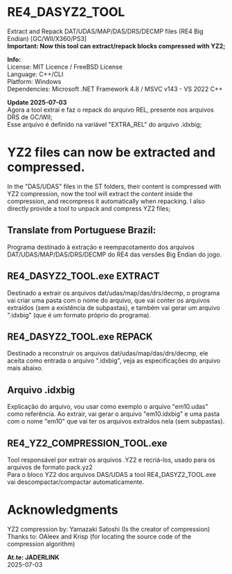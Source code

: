 # **RE4_DASYZ2_TOOL**

Extract and Repack DAT/UDAS/MAP/DAS/DRS/DECMP files (RE4 Big Endian) [GC/WII/X360/PS3]
<br>**Important: Now this tool can extract/repack blocks compressed with YZ2;**

**Info:**
<br>License: MIT Licence / FreeBSD License
<br>Language: C++/CLI
<br>Platform: Windows
<br>Dependencies: Microsoft .NET Framework 4.8 / MSVC v143 - VS 2022 C++

**Update 2025-07-03**
<br>Agora a tool extrai e faz o repack do arquivo REL, presente nos arquivos DRS de GC/WII;
<br>Esse arquivo é definido na variável "EXTRA_REL" do arquivo .idxbig;

# **YZ2 files can now be extracted and compressed.**
In the "DAS/UDAS" files in the ST folders, their content is compressed with YZ2 compression, now the tool will extract the content inside the compression, and recompress it automatically when repacking.
I also directly provide a tool to unpack and compress YZ2 files;

## Translate from Portuguese Brazil:

Programa destinado à extração e reempacotamento dos arquivos DAT/UDAS/MAP/DAS/DRS/DECMP do RE4 das versões Big Endian do jogo.

## RE4_DASYZ2_TOOL.exe EXTRACT

Destinado a extrair os arquivos dat/udas/map/das/drs/decmp, o programa vai criar uma pasta com o nome do arquivo, que vai conter os arquivos extraídos (sem a existência de subpastas), e também vai gerar um arquivo ".idxbig" (que é um formato próprio do programa).

## RE4_DASYZ2_TOOL.exe REPACK

Destinado a reconstruir os arquivos dat/udas/map/das/drs/decmp, ele aceita como entrada o arquivo ".idxbig", veja as especificações do arquivo mais abaixo.

## Arquivo .idxbig
Explicação do arquivo, vou usar como exemplo o arquivo "em10.udas" como referência. Ao extrair, vai gerar o arquivo "em10.idxbig" e uma pasta com o nome "em10" que vai ter os arquivos extraídos nela (sem subpastas).

## RE4_YZ2_COMPRESSION_TOOL.exe

Tool responsável por extrair os arquivos .YZ2 e recriá-los, usado para os arquivos de formato pack.yz2
<br> Para o bloco YZ2 dos arquivos DAS/UDAS a tool RE4_DASYZ2_TOOL.exe vai descompactar/compactar automaticamente.

# Acknowledgments
YZ2 compression by: Yamazaki Satoshi (Is the creator of compression)
<br>Thanks to: OAleex and Krisp (for locating the source code of the compression algorithm)

**At.te: JADERLINK**
<br>2025-07-03